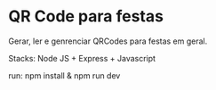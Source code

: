 # QR Code para festas

Gerar, ler e genrenciar QRCodes para festas em geral.

Stacks: Node JS + Express + Javascript

run: npm install & npm run dev
